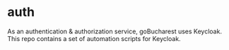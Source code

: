 # auth
As an authentication &amp; authorization service, goBucharest uses Keycloak. This repo contains a set of automation scripts for Keycloak. 
